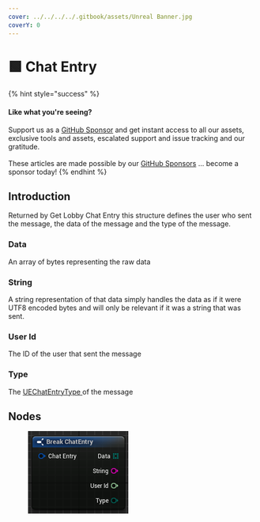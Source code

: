 ```yaml
---
cover: ../../../../.gitbook/assets/Unreal Banner.jpg
coverY: 0
---
```


# 🟩 Chat Entry

{% hint style="success" %}
#### Like what you're seeing?

Support us as a [GitHub Sponsor](../../../../where-to-buy/become-a-sponsor.md) and get instant access to all our assets, exclusive tools and assets, escalated support and issue tracking and our gratitude.\
\
These articles are made possible by our [GitHub Sponsors](../../../../where-to-buy/become-a-sponsor.md) ... become a sponsor today!
{% endhint %}

## Introduction

Returned by Get Lobby Chat Entry this structure defines the user who sent the message, the data of the message and the type of the message.

### Data

An array of bytes representing the raw data

### String

A string representation of that data simply handles the data as if it were UTF8 encoded bytes and will only be relevant if it was a string that was sent.

### User Id

The ID of the user that sent the message

### Type

The [UEChatEntryType ](../enumerators/uechatentrytype.md)of the message

## Nodes

<figure><img src="../../../../.gitbook/assets/image (21) (1) (1).png" alt=""><figcaption></figcaption></figure>
